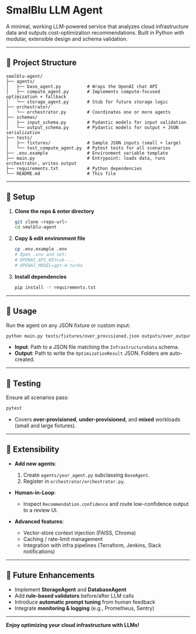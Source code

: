 # SmalBlu LLM Agent

A minimal, working LLM-powered service that analyzes cloud infrastructure data and outputs cost-optimization recommendations. Built in Python with modular, extensible design and schema validation.

---

## 📂 Project Structure

```
smalblu-agent/
├── agents/
│   ├── base_agent.py          # Wraps the OpenAI chat API
│   ├── compute_agent.py       # Implements compute-focused optimization + fallback
│   └── storage_agent.py       # Stub for future storage logic
├── orchestrator/
│   └── orchestrator.py        # Coordinates one or more agents
├── schemas/
│   ├── input_schema.py        # Pydantic models for input validation
│   └── output_schema.py       # Pydantic models for output + JSON serialization
├── tests/
│   ├── fixtures/              # Sample JSON inputs (small + large)
│   └── test_compute_agent.py  # Pytest tests for all scenarios
├── .env.example               # Environment variable template
├── main.py                    # Entrypoint: loads data, runs orchestrator, writes output
├── requirements.txt           # Python dependencies
└── README.md                  # This file
```

---

## 🔧 Setup

1. **Clone the repo & enter directory**

   ```bash
   git clone <repo-url>
   cd smalblu-agent
   ```

2. **Copy & edit environment file**

   ```bash
   cp .env.example .env
   # Open .env and set:
   # OPENAI_API_KEY=sk-...
   # OPENAI_MODEL=gpt-4-turbo
   ```

3. **Install dependencies**

   ```bash
   pip install -r requirements.txt
   ```

---

## 🚀 Usage

Run the agent on any JSON fixture or custom input:

```bash
python main.py tests/fixtures/over_provisioned.json outputs/over_output.json
```

* **Input**: Path to a JSON file matching the `InfrastructureData` schema.
* **Output**: Path to write the `OptimizationResult` JSON. Folders are auto-created.

---

## 🧪 Testing

Ensure all scenarios pass:

```bash
pytest
```

* Covers **over-provisioned**, **under-provisioned**, and **mixed** workloads (small and large fixtures).

---

## 🔄 Extensibility

* **Add new agents**:

  1. Create `agents/your_agent.py` subclassing `BaseAgent`.
  2. Register in `orchestrator/orchestrator.py`.
* **Human-in-Loop**:

  * Inspect `Recommendation.confidence` and route low-confidence output to a review UI.
* **Advanced features**:

  * Vector-store context injection (FAISS, Chroma)
  * Caching / rate-limit management
  * Integration with infra pipelines (Terraform, Jenkins, Slack notifications)

---

## 🔮 Future Enhancements

* Implement **StorageAgent** and **DatabaseAgent**
* Add **rule-based validators** before/after LLM calls
* Introduce **automatic prompt tuning** from human feedback
* Integrate **monitoring & logging** (e.g., Prometheus, Sentry)

---

**Enjoy optimizing your cloud infrastructure with LLMs!**
